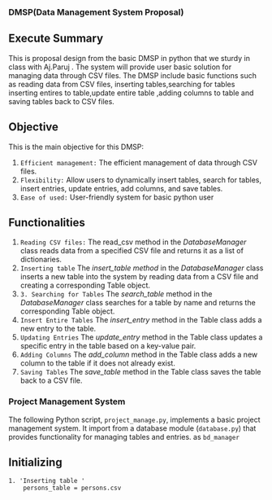 ### DMSP(Data Management System Proposal)
## Execute Summary
This is proposal design from the basic DMSP in python that we sturdy in class with Aj.Paruj . The system will provide user basic solution for
managing data through CSV files. The DMSP include basic functions such as reading data from CSV files, inserting tables,searching for tables 
inserting entires to table,update entire table ,adding columns to table and saving tables back to CSV files.

## Objective
This is the main objective for this DMSP:
1. `Efficient management:` The efficient management of data through CSV files.
2. `Flexibility:` Allow users to dynamically insert tables, search for tables, insert entries, update entries, add columns, and save tables.
3. `Ease of used:` User-friendly system for basic python user

## Functionalities
1. `Reading CSV files:` The read_csv method in the *DatabaseManager* class reads data from a specified CSV file and returns it as a list of dictionaries.
2. `Inserting table` The *insert_table method* in the *DatabaseManager* class inserts a new table into the system by reading data from a CSV file and creating a corresponding Table object.
3. `3. Searching for Tables` The *search_table* method in the *DatabaseManager* class searches for a table by name and returns the corresponding Table object.
4. `Insert Entire Tables` The *insert_entry* method in the Table class adds a new entry to the table.
5. `Updating Entries`
The *update_entry* method in the Table class updates a specific entry in the table based on a key-value pair.
6. `Adding Columns`
The *add_column* method in the Table class adds a new column to the table if it does not already exist.
7. `Saving Tables`
The *save_table* method in the Table class saves the table back to a CSV file.

### Project Management System
The following Python script, `project_manage.py`, implements a basic project management system. It import from a database module (`database.py`) that provides functionality for managing tables and entries. as `bd_manager`

## Initializing
    1. 'Inserting table '
        persons_table = persons.csv
